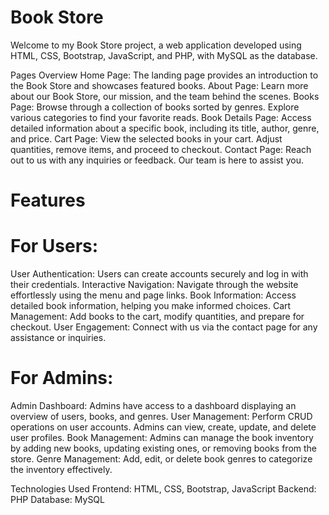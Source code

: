 # Book Store

Welcome to my Book Store project, a web application developed using HTML, CSS, Bootstrap, JavaScript, and PHP, with MySQL as the database.

Pages Overview
Home Page: The landing page provides an introduction to the Book Store and showcases featured books.
About Page: Learn more about our Book Store, our mission, and the team behind the scenes.
Books Page: Browse through a collection of books sorted by genres. Explore various categories to find your favorite reads.
Book Details Page: Access detailed information about a specific book, including its title, author, genre, and price.
Cart Page: View the selected books in your cart. Adjust quantities, remove items, and proceed to checkout.
Contact Page: Reach out to us with any inquiries or feedback. Our team is here to assist you.

# Features

# For Users:

User Authentication: Users can create accounts securely and log in with their credentials.
Interactive Navigation: Navigate through the website effortlessly using the menu and page links.
Book Information: Access detailed book information, helping you make informed choices.
Cart Management: Add books to the cart, modify quantities, and prepare for checkout.
User Engagement: Connect with us via the contact page for any assistance or inquiries.

# For Admins:

Admin Dashboard: Admins have access to a dashboard displaying an overview of users, books, and genres.
User Management: Perform CRUD operations on user accounts. Admins can view, create, update, and delete user profiles.
Book Management: Admins can manage the book inventory by adding new books, updating existing ones, or removing books from the store.
Genre Management: Add, edit, or delete book genres to categorize the inventory effectively.

Technologies Used
Frontend: HTML, CSS, Bootstrap, JavaScript
Backend: PHP
Database: MySQL
